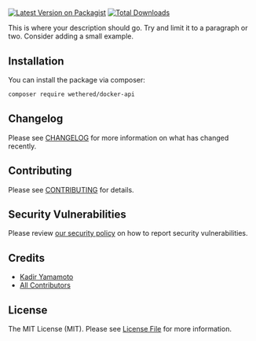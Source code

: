 # 

[![Latest Version on Packagist](https://img.shields.io/packagist/v/wethered/docker-api.svg?style=flat-square)](https://packagist.org/packages/wethered/docker-api)
[![Total Downloads](https://img.shields.io/packagist/dt/wethered/docker-api.svg?style=flat-square)](https://packagist.org/packages/wethered/docker-api)


This is where your description should go. Try and limit it to a paragraph or two. Consider adding a small example.

## Installation

You can install the package via composer:

```bash
composer require wethered/docker-api
```

## Changelog

Please see [CHANGELOG](CHANGELOG.md) for more information on what has changed recently.

## Contributing

Please see [CONTRIBUTING](.github/CONTRIBUTING.md) for details.

## Security Vulnerabilities

Please review [our security policy](../../security/policy) on how to report security vulnerabilities.

## Credits

- [Kadir Yamamoto](https://github.com/yamakadi)
- [All Contributors](../../contributors)

## License

The MIT License (MIT). Please see [License File](LICENSE.md) for more information.
